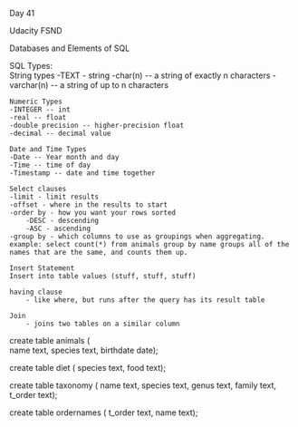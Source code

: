 Day 41

Udacity FSND

Databases and Elements of SQL

SQL Types:  
    String types
    -TEXT - string
    -char(n) -- a string of exactly n characters
    -varchar(n) -- a string of up to n characters

    Numeric Types
    -INTEGER -- int
    -real -- float
    -double precision -- higher-precision float
    -decimal -- decimal value

    Date and Time Types
    -Date -- Year month and day
    -Time -- time of day
    -Timestamp -- date and time together

    Select clauses
    -limit - limit results
    -offset - where in the results to start
    -order by - how you want your rows sorted
        -DESC - descending
        -ASC - ascending
    -group by - which columns to use as groupings when aggregating. example: select count(*) from animals group by name groups all of the names that are the same, and counts them up.

    Insert Statement
    Insert into table values (stuff, stuff, stuff)

    having clause
        - like where, but runs after the query has its result table

    Join
        - joins two tables on a similar column

create table animals (  
       name text,
       species text,
       birthdate date);

create table diet (
       species text,
       food text);  

create table taxonomy (
       name text,
       species text,
       genus text,
       family text,
       t_order text); 

create table ordernames (
       t_order text,
       name text);